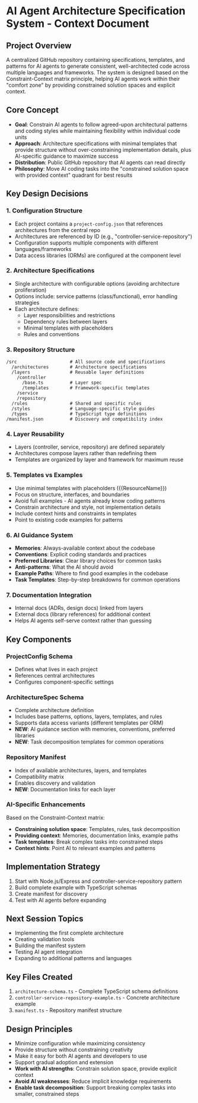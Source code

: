 # AI Agent Architecture Specification System - Context Document

## Project Overview
A centralized GitHub repository containing specifications, templates, and patterns for AI agents to generate consistent, well-architected code across multiple languages and frameworks. The system is designed based on the Constraint-Context matrix principle, helping AI agents work within their "comfort zone" by providing constrained solution spaces and explicit context.

## Core Concept
- **Goal**: Constrain AI agents to follow agreed-upon architectural patterns and coding styles while maintaining flexibility within individual code units
- **Approach**: Architecture specifications with minimal templates that provide structure without over-constraining implementation details, plus AI-specific guidance to maximize success
- **Distribution**: Public GitHub repository that AI agents can read directly
- **Philosophy**: Move AI coding tasks into the "constrained solution space with provided context" quadrant for best results

## Key Design Decisions

### 1. Configuration Structure
- Each project contains a `project-config.json` that references architectures from the central repo
- Architectures are referenced by ID (e.g., "controller-service-repository")
- Configuration supports multiple components with different languages/frameworks
- Data access libraries (ORMs) are configured at the component level

### 2. Architecture Specifications
- Single architecture with configurable options (avoiding architecture proliferation)
- Options include: service patterns (class/functional), error handling strategies
- Each architecture defines:
  - Layer responsibilities and restrictions
  - Dependency rules between layers
  - Minimal templates with placeholders
  - Rules and conventions

### 3. Repository Structure
```
/src                    # All source code and specifications
  /architectures        # Architecture specifications
  /layers               # Reusable layer definitions
    /controller
      /base.ts          # Layer spec
      /templates        # Framework-specific templates
    /service
    /repository
  /rules                # Shared and specific rules
  /styles               # Language-specific style guides
  /types                # TypeScript type definitions
/manifest.json          # Discovery and compatibility index
```

### 4. Layer Reusability
- Layers (controller, service, repository) are defined separately
- Architectures compose layers rather than redefining them
- Templates are organized by layer and framework for maximum reuse

### 5. Templates vs Examples
- Use minimal templates with placeholders ({{ResourceName}})
- Focus on structure, interfaces, and boundaries
- Avoid full examples - AI agents already know coding patterns
- Constrain architecture and style, not implementation details
- Include context hints and constraints in templates
- Point to existing code examples for patterns

### 6. AI Guidance System
- **Memories**: Always-available context about the codebase
- **Conventions**: Explicit coding standards and practices
- **Preferred Libraries**: Clear library choices for common tasks
- **Anti-patterns**: What the AI should avoid
- **Example Paths**: Where to find good examples in the codebase
- **Task Templates**: Step-by-step breakdowns for common operations

### 7. Documentation Integration
- Internal docs (ADRs, design docs) linked from layers
- External docs (library references) for additional context
- Helps AI agents self-serve context rather than guessing

## Key Components

### ProjectConfig Schema
- Defines what lives in each project
- References central architectures
- Configures component-specific settings

### ArchitectureSpec Schema
- Complete architecture definition
- Includes base patterns, options, layers, templates, and rules
- Supports data access variants (different templates per ORM)
- **NEW**: AI guidance section with memories, conventions, preferred libraries
- **NEW**: Task decomposition templates for common operations

### Repository Manifest
- Index of available architectures, layers, and templates
- Compatibility matrix
- Enables discovery and validation
- **NEW**: Documentation links for each layer

### AI-Specific Enhancements
Based on the Constraint-Context matrix:
- **Constraining solution space**: Templates, rules, task decomposition
- **Providing context**: Memories, documentation links, example paths
- **Task templates**: Break complex tasks into constrained steps
- **Context hints**: Point AI to relevant examples and patterns

## Implementation Strategy
1. Start with Node.js/Express and controller-service-repository pattern
2. Build complete example with TypeScript schemas
3. Create manifest for discovery
4. Test with AI agents before expanding

## Next Session Topics
- Implementing the first complete architecture
- Creating validation tools
- Building the manifest system
- Testing AI agent integration
- Expanding to additional patterns and languages

## Key Files Created
1. `architecture-schema.ts` - Complete TypeScript schema definitions
2. `controller-service-repository-example.ts` - Concrete architecture example
3. `manifest.ts` - Repository manifest structure

## Design Principles
- Minimize configuration while maximizing consistency
- Provide structure without constraining creativity
- Make it easy for both AI agents and developers to use
- Support gradual adoption and extension
- **Work with AI strengths**: Constrain solution space, provide explicit context
- **Avoid AI weaknesses**: Reduce implicit knowledge requirements
- **Enable task decomposition**: Support breaking complex tasks into smaller, constrained steps

